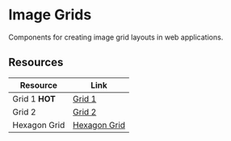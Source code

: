 # Image Grids

Components for creating image grid layouts in web applications.

## Resources

| Resource | Link |
|---|---|
| Grid 1 **HOT** | [Grid 1](https://codepen.io/dtab428/pen/bRwMeq) |
| Grid 2 | [Grid 2](https://codepen.io/JohnRiordan/details/Xbjwqe) |
| Hexagon Grid | [Hexagon Grid](https://codepen.io/tstoik/pen/qZEZJp) | 